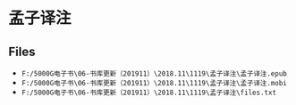 # 孟子译注

## Files

- `F:/5000G电子书\06-书库更新（201911）\2018.11\1119\孟子译注\孟子译注.epub`
- `F:/5000G电子书\06-书库更新（201911）\2018.11\1119\孟子译注\孟子译注.mobi`
- `F:/5000G电子书\06-书库更新（201911）\2018.11\1119\孟子译注\files.txt`
